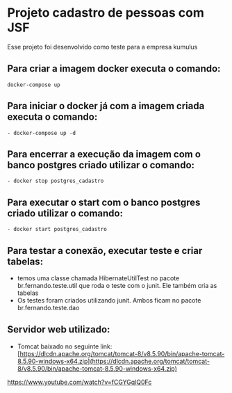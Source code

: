# Projeto cadastro de pessoas com JSF
Esse projeto foi desenvolvido como teste para a empresa kumulus

## Para criar a imagem docker executa o comando:
```shell script
docker-compose up
```

## Para iniciar o docker já com a imagem criada executa o comando:
```shell script
- docker-compose up -d
```

## Para encerrar a execução da imagem com o banco postgres criado utilizar o comando:
```shell script
- docker stop postgres_cadastro
```

## Para executar o start com o banco postgres criado utilizar o comando:
```shell script
- docker start postgres_cadastro
```

## Para testar a conexão, executar teste e criar tabelas:
- temos uma classe chamada HibernateUtilTest no pacote br.fernando.teste.util que roda o teste com o junit. Ele também cria as tabelas
- Os testes foram criados utilizando junit. Ambos ficam no pacote br.fernando.teste.dao

## Servidor web utilizado:
- Tomcat baixado no seguinte link: [https://dlcdn.apache.org/tomcat/tomcat-8/v8.5.90/bin/apache-tomcat-8.5.90-windows-x64.zip](https://dlcdn.apache.org/tomcat/tomcat-8/v8.5.90/bin/apache-tomcat-8.5.90-windows-x64.zip)

https://www.youtube.com/watch?v=fCGYGqlQ0Fc
